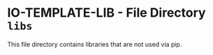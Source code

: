 # IO-TEMPLATE-LIB - File Directory **`libs`**

This file directory contains libraries that are not used via pip.

